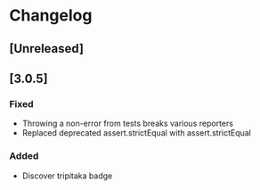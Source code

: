 # Changelog

## [Unreleased]

## [3.0.5]

### Fixed
- Throwing a non-error from tests breaks various reporters
- Replaced deprecated assert.strictEqual with assert.strictEqual

### Added
- Discover tripitaka badge

